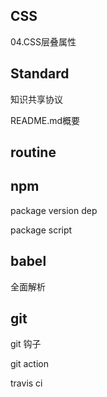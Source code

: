 ## CSS

04.CSS层叠属性

## Standard

知识共享协议

README.md概要

## routine



## npm

package version dep

package script

## babel

全面解析

## git

git 钩子

git action

travis ci

